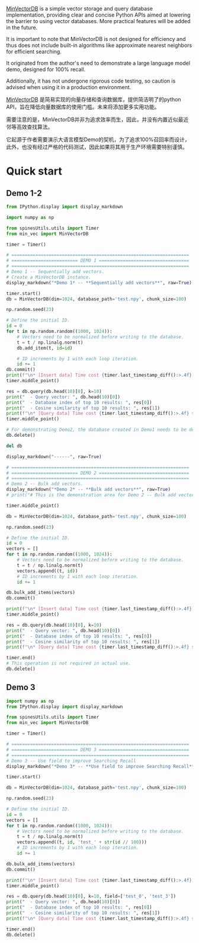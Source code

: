 [MinVectorDB](https://github.com/BirchKwok/MinVectorDB/blob/main/MinVecDB.ipynb) is a simple vector storage and query database implementation, providing clear and concise Python APIs aimed at lowering the barrier to using vector databases. More practical features will be added in the future. 

It is important to note that MinVectorDB is not designed for efficiency and thus does not include built-in algorithms like approximate nearest neighbors for efficient searching. 

It originated from the author's need to demonstrate a large language model demo, designed for 100% recall. 

Additionally, it has not undergone rigorous code testing, so caution is advised when using it in a production environment.

[MinVectorDB](https://github.com/BirchKwok/MinVectorDB/blob/main/MinVecDB.ipynb) 是简易实现的向量存储和查询数据库，提供简洁明了的python API，旨在降低向量数据库的使用门槛。未来将添加更多实用功能。

需要注意的是，MinVectorDB并非为追求效率而生，因此，并没有内置近似最近邻等高效查找算法。

它起源于作者需要演示大语言模型Demo的契机，为了追求100%召回率而设计，此外，也没有经过严格的代码测试，因此如果将其用于生产环境需要特别谨慎。

# Quick start

## Demo 1-2

```python
from IPython.display import display_markdown

import numpy as np

from spinesUtils.utils import Timer
from min_vec import MinVectorDB

timer = Timer()

# ===================================================================
# ========================= DEMO 1 ==================================
# ===================================================================
# Demo 1 -- Sequentially add vectors.
# Create a MinVectorDB instance.
display_markdown("*Demo 1* -- **Sequentially add vectors**", raw=True)

timer.start()
db = MinVectorDB(dim=1024, database_path='test.npy', chunk_size=100)

np.random.seed(23)

# Define the initial ID.
id = 0
for t in np.random.random((1000, 1024)):
    # Vectors need to be normalized before writing to the database.
    t = t / np.linalg.norm(t)
    db.add_item(t, id=id)

    # ID increments by 1 with each loop iteration.
    id += 1
db.commit()
print(f"\n* [Insert data] Time cost {timer.last_timestamp_diff():>.4f} s.")
timer.middle_point()

res = db.query(db.head(10)[0], k=10)
print("  - Query vector: ", db.head(10)[0])
print("  - Database index of top 10 results: ", res[0])
print("  - Cosine similarity of top 10 results: ", res[1])
print(f"\n* [Query data] Time cost {timer.last_timestamp_diff():>.4f} s.")
timer.middle_point()

# For demonstrating Demo2, the database created in Demo1 needs to be deleted, but this operation is not required in actual use.
db.delete()

del db

display_markdown("------", raw=True)

# ===================================================================
# ========================= DEMO 2 ==================================
# ===================================================================
# Demo 2 -- Bulk add vectors.
display_markdown("*Demo 2* -- **Bulk add vectors**", raw=True)
# print("# This is the demonstration area for Demo 2 -- Bulk add vectors.")

timer.middle_point()

db = MinVectorDB(dim=1024, database_path='test.npy', chunk_size=100)

np.random.seed(23)

# Define the initial ID.
id = 0
vectors = []
for t in np.random.random((1000, 1024)):
    # Vectors need to be normalized before writing to the database.
    t = t / np.linalg.norm(t)
    vectors.append((t, id))
    # ID increments by 1 with each loop iteration.
    id += 1

db.bulk_add_items(vectors)
db.commit()

print(f"\n* [Insert data] Time cost {timer.last_timestamp_diff():>.4f} s.")
timer.middle_point()

res = db.query(db.head(10)[0], k=10)
print("  - Query vector: ", db.head(10)[0])
print("  - Database index of top 10 results: ", res[0])
print("  - Cosine similarity of top 10 results: ", res[1])
print(f"\n* [Query data] Time cost {timer.last_timestamp_diff():>.4f} s.")

timer.end()
# This operation is not required in actual use.
db.delete()
```

## Demo 3

```python
import numpy as np
from IPython.display import display_markdown

from spinesUtils.utils import Timer
from min_vec import MinVectorDB

timer = Timer()

# ===================================================================
# ========================= DEMO 3 ==================================
# ===================================================================
# Demo 3 -- Use field to improve Searching Recall
display_markdown("*Demo 3* -- **Use field to improve Searching Recall**", raw=True)

timer.start()

db = MinVectorDB(dim=1024, database_path='test.npy', chunk_size=100)

np.random.seed(23)

# Define the initial ID.
id = 0
vectors = []
for t in np.random.random((1000, 1024)):
    # Vectors need to be normalized before writing to the database.
    t = t / np.linalg.norm(t)
    vectors.append((t, id, 'test_' + str(id // 100)))
    # ID increments by 1 with each loop iteration.
    id += 1

db.bulk_add_items(vectors)
db.commit()

print(f"\n* [Insert data] Time cost {timer.last_timestamp_diff():>.4f} s.")
timer.middle_point()

res = db.query(db.head(10)[0], k=10, field=['test_0', 'test_3'])
print("  - Query vector: ", db.head(10)[0])
print("  - Database index of top 10 results: ", res[0])
print("  - Cosine similarity of top 10 results: ", res[1])
print(f"\n* [Query data] Time cost {timer.last_timestamp_diff():>.4f} s.")

timer.end()
db.delete()
```


